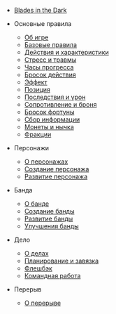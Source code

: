 <!-- docs/_sidebar.md -->

- [Blades in the Dark](/)

- Основные правила
    - [Об игре](core.md)
    - [Базовые правила](basics.md)
    - [Действия и характеристики](actions-attributes.md)
    - [Стресс и травмы](stress-trauma.md)
    - [Часы прогресса](progress-clocks.md)
    - [Бросок действия](action-roll.md)
    - [Эффект](effect.md)
    - [Позиция](position.md)
    - [Последствия и урон](consequences-harm.md)
    - [Сопротивление и броня](resistance-armor.md)
    - [Бросок фортуны](fortune-roll.md)
    - [Сбор информации](gathering-information.md)
    - [Монеты и нычка](coin-stash.md)
    - [Фракции](factions.md)

- Персонажи
    - [О персонажах](characters.md)
    - [Создание персонажа](characters-creation.md)
    - [Развитие персонажа](characters-advancement.md)

- Банда
    - [О банде](crew.md)
    - [Создание банды](crew-creation.md)
    - [Развитие банды](crew-advancement.md)
    - [Улучшения банды](crew-upgrades.md)

- Дело
    - [О делах](score.md)
    - [Планирование и завязка](planning-engagement.md)
    - [Флешбэк](flashback.md)
    - [Командная работа](teamwork.md)

- Перерыв
    - [О перерыве](downtime.md)
